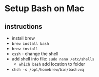 # Setup Bash on Mac

## instructions
- install brew
- ```brew install bash```
- ```brew install```
- ```cssh``` - change the shell 
- add shell into file: ```sudo nano /etc/shells```
	- ```which bash``` add location to folder
- ```chsh -s /opt/homebrew/bin/bash:wq```
